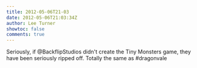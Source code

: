 ```yaml
---
title: 2012-05-06T21-03
date: 2012-05-06T21:03:34Z
author: Lee Turner
showtoc: false
comments: true
---
```


Seriously, if @BackflipStudios didn't create the Tiny Monsters game, they have been seriously ripped off. Totally the same as #dragonvale


